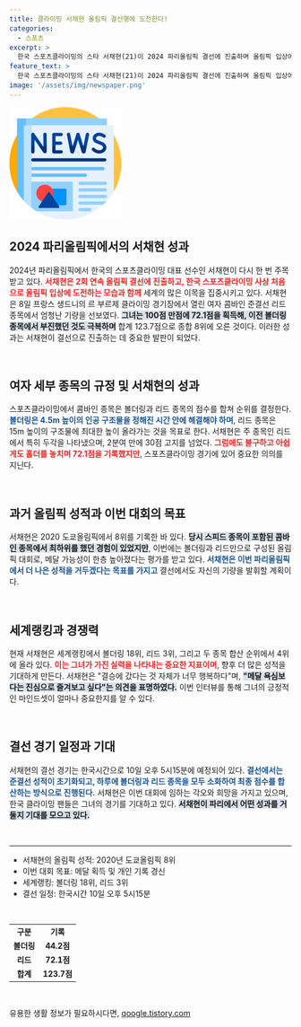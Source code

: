 ```yaml
---
title: 클라이밍 서채현 올림픽 결선행에 도전한다!
categories:
  - 스포츠
excerpt: >
  한국 스포츠클라이밍의 스타 서채현(21)이 2024 파리올림픽 결선에 진출하며 올림픽 입상에 도전한다! 리드에서 공동 4위 기록을 세운 그는 메달을 향한 강한 의지를 다졌다.
feature_text: >
  한국 스포츠클라이밍의 스타 서채현(21)이 2024 파리올림픽 결선에 진출하며 올림픽 입상에 도전한다! 리드에서 공동 4위 기록을 세운 그는 메달을 향한 강한 의지를 다졌다.
image: '/assets/img/newspaper.png'
---
```


<p><img src="/assets/img/newspaper.png" alt="kimp 속보" /></p>

<h2 data-ke-size="size26">2024 파리올림픽에서의 서채현 성과</h2>

<p data-ke-size="size16">2024년 파리올림픽에서 한국의 스포츠클라이밍 대표 선수인 서채현이 다시 한 번 주목받고 있다. <b><span style="color: #ee2323;">서채현은 2회 연속 올림픽 결선에 진출하고, 한국 스포츠클라이밍 사상 처음으로 올림픽 입상에 도전하는 모습과 함께</span></b> 세계의 많은 이목을 집중시키고 있다. 서채현은 8일 프랑스 생드니의 르 부르제 클라이밍 경기장에서 열린 여자 콤바인 준결선 리드 종목에서 엄청난 기량을 선보였다. <b><span style="background-color: #21538527;">그녀는 100점 만점에 72.1점을 획득해, 이전 볼더링 종목에서 부진했던 것도 극복하며</span></b> 합계 123.7점으로 종합 8위에 오른 것이다. 이러한 성과는 서채현이 결선으로 진출하는 데 중요한 발판이 되었다.</p>

<p data-ke-size="size16">&nbsp;</p>

<h2 data-ke-size="size26">여자 세부 종목의 규정 및 서채현의 성과</h2>

<p data-ke-size="size16">스포츠클라이밍에서 콤바인 종목은 볼더링과 리드 종목의 점수를 합쳐 순위를 결정한다. <b><span style="color: #1a5490;">볼더링은 4.5m 높이의 인공 구조물을 정해진 시간 안에 해결해야 하며</span></b>, 리드 종목은 15m 높이의 구조물에 최대한 높이 올라가는 것을 목표로 한다. 서채현은 주 종목인 리드에서 특히 두각을 나타냈으며, 2분여 만에 30점 고지를 넘었다. <b><span style="color: #ee2323;">그럼에도 불구하고 아쉽게도 홀더를 놓치며 72.1점을 기록했지만</span></b>, 스포츠클라이밍 경기에 있어 중요한 의의를 지닌다.</p>

<p data-ke-size="size16">&nbsp;</p>

<h2 data-ke-size="size26">과거 올림픽 성적과 이번 대회의 목표</h2>

<p data-ke-size="size16">서채현은 2020 도쿄올림픽에서 8위를 기록한 바 있다. <b><span style="background-color: #21538527;">당시 스피드 종목이 포함된 콤바인 종목에서 최하위를 했던 경험이 있었지만</span></b>, 이번에는 볼더링과 리드만으로 구성된 올림픽 대회로, 메달 가능성이 한층 높아졌다는 평가를 받고 있다. <b><span style="color: #1a5490;">서채현은 이번 파리올림픽에서 더 나은 성적을 거두겠다는 목표를 가지고</span></b> 결선에서도 자신의 기량을 발휘할 계획이다.</p>

<p data-ke-size="size16">&nbsp;</p>

<h2 data-ke-size="size26">세계랭킹과 경쟁력</h2>

<p data-ke-size="size16">현재 서채현은 세계랭킹에서 볼더링 18위, 리드 3위, 그리고 두 종목 합산 순위에서 4위에 올라 있다. <b><span style="color: #ee2323;">이는 그녀가 가진 실력을 나타내는 중요한 지표이며</span></b>, 향후 더 많은 성적을 기대하게 만든다. 서채현은 "결승에 갔다는 것 자체가 너무 행복하다"며, <b><span style="background-color: #21538527;">"메달 욕심보다는 진심으로 즐겨보고 싶다"는 의견을 표명하였다.</span></b> 이번 인터뷰를 통해 그녀의 긍정적인 마인드셋이 얼마나 중요한지를 알 수 있다.</p>

<p data-ke-size="size16">&nbsp;</p>

<h2 data-ke-size="size26">결선 경기 일정과 기대</h2>

<p data-ke-size="size16">서채현의 결선 경기는 한국시간으로 10일 오후 5시15분에 예정되어 있다. <b><span style="color: #1a5490;">결선에서는 준결선 성적이 초기화되고, 하루에 볼더링과 리드 종목을 모두 소화하여 최종 점수를 합산하는 방식으로 진행된다.</span></b> 서채현은 이번 대회에 임하는 각오와 희망을 가지고 있으며, 한국 클라이밍 팬들은 그녀의 경기를 기대하고 있다. <b><span style="background-color: #21538527;">서채현이 파리에서 어떤 성과를 거둘지 기대를 모으고 있다.</span></b></p>

<p data-ke-size="size16">&nbsp;</p>

<hr>

<ul>
    <li>서채현의 올림픽 성적: 2020년 도쿄올림픽 8위</li>
    <li>이번 대회 목표: 메달 획득 및 개인 기록 경신</li>
    <li>세계랭킹: 볼더링 18위, 리드 3위</li>
    <li>결선 일정: 한국시간 10일 오후 5시15분</li>
</ul>

<p data-ke-size="size16">&nbsp;</p>

<table style="width: 100%;">
    <tr>
        <td style="text-align: center; height: 17px;"><b>구분</b></td>
        <td style="text-align: center; height: 17px;"><b>기록</b></td>
    </tr>
    <tr>
        <td style="text-align: center; height: 17px;"><b>볼더링</b></td>
        <td style="text-align: center; height: 17px;"><b>44.2점</b></td>
    </tr>
    <tr>
        <td style="text-align: center; height: 17px;"><b>리드</b></td>
        <td style="text-align: center; height: 17px;"><b>72.1점</b></td>
    </tr>
    <tr>
        <td style="text-align: center; height: 17px;"><b>합계</b></td>
        <td style="text-align: center; height: 17px;"><b>123.7점</b></td>
    </tr>
</table>

<p data-ke-size="size16">&nbsp;</p>
유용한 생활 정보가 필요하시다면, <a href="https://qoogle.tistory.com" rel="dofollow">qoogle.tistory.com</a>


